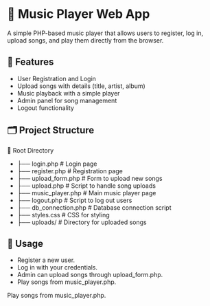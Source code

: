# 🎵 Music Player Web App

A simple PHP-based music player that allows users to register, log in, upload songs, and play them directly from the browser.

## 🚀 Features
- User Registration and Login
- Upload songs with details (title, artist, album)
- Music playback with a simple player
- Admin panel for song management
- Logout functionality

## 🗂️ Project Structure
📁 Root Directory
- ├── login.php # Login page
- ├── register.php # Registration page
- ├── upload_form.php # Form to upload new songs
- ├── upload.php # Script to handle song uploads
- ├── music_player.php # Main music player page
- ├── logout.php # Script to log out users
- ├── db_connection.php # Database connection script
- ├── styles.css # CSS for styling
- ├── uploads/ # Directory for uploaded songs

## 📌 Usage
- Register a new user.
- Log in with your credentials.
- Admin can upload songs through upload_form.php.
- Play songs from music_player.php.


Play songs from music_player.php.
